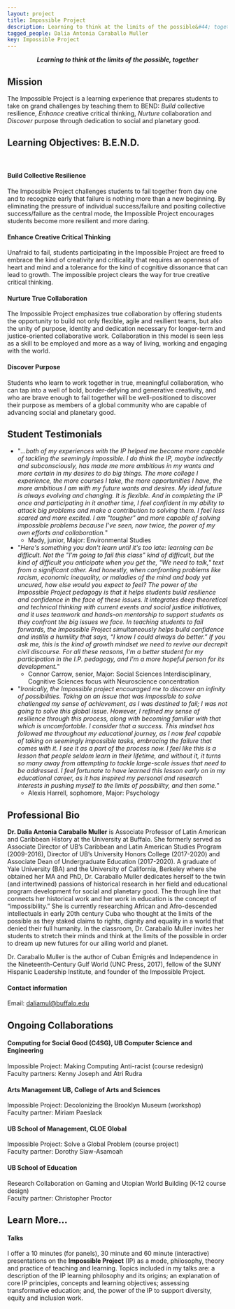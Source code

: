 ```yaml
---
layout: project
title: Impossible Project
description: Learning to think at the limits of the possible&#44; together&#46;
tagged_people: Dalia Antonia Caraballo Muller
key: Impossible Project
---
```


<p style="text-align: center;"><b><i>Learning to think at the limits of the possible, together</i></b></p>

## Mission

The Impossible Project is a learning experience that prepares students to take on grand challenges by teaching them to BEND: _Build_ collective resilience, _Enhance_ creative critical thinking, _Nurture_ collaboration and _Discover_ purpose through dedication to social and planetary good. 

## Learning Objectives: B.E.N.D.

<br>

#### Build Collective Resilience 

The Impossible Project challenges students to fail together from day one and to recognize early that failure is nothing more than a new beginning. By eliminating the pressure of individual success/failure and positing collective success/failure as the central mode, the Impossible Project encourages students become more resilient and more daring. 

#### Enhance Creative Critical Thinking 

Unafraid to fail, students participating in the Impossible Project are freed to embrace the kind of creativity and criticality that requires an openness of heart and mind and a tolerance for the kind of cognitive dissonance that can lead to growth. The impossible project clears the way for true creative critical thinking.

#### Nurture True Collaboration 

The Impossible Project emphasizes true collaboration by offering students the opportunity to build not only flexible, agile and resilient teams, but also the unity of purpose, identity and dedication necessary for longer-term and justice-oriented collaborative work. Collaboration in this model is seen less as a skill to be employed and more as a way of living, working and engaging with the world. 

#### Discover Purpose 

Students who learn to work together in true, meaningful collaboration, who can tap into a well of bold, border-defying and generative creativity, and who are brave enough to fail together will be well-positioned to discover their purpose as members of a global community who are capable of advancing social and planetary good. 

## Student Testimonials

* "_…both of my experiences with the IP helped me become more capable of tackling the seemingly impossible. I do think the IP, maybe indirectly and subconsciously, has made me more ambitious in my wants and more certain in my desires to do big things. The more college I experience, the more courses I take, the more opportunities I have, the more ambitious I am with my future wants and desires. My ideal future is always evolving and changing. It is flexible. And in completing the IP once and participating in it another time, I feel confident in my ability to attack big problems and make a contribution to solving them. I feel less scared and more excited. I am "tougher" and more capable of solving impossible problems because I've seen, now twice, the power of my own efforts and collaboration._"
    * Mady, junior, Major: Environmental Studies
* "_Here's something you don't learn until it's too late: learning can be difficult.  Not the "I'm going to fail this class" kind of difficult, but the kind of difficult you anticipate when you get the, "We need to talk," text from a significant other.  And honestly, when confronting problems like racism, economic inequality, or maladies of the mind and body yet uncured, how else would you expect to feel?  The power of the Impossible Project pedagogy is that it helps students build resilience and confidence in the face of these issues.  It integrates deep theoretical and technical thinking with current events and social justice initiatives, and it uses teamwork and hands-on mentorship to support students as they confront the big issues we face.  In teaching students to fail forwards, the Impossible Project simultaneously helps build confidence and instills a humility that says, “I know I could always do better.”  If you ask me, this is the kind of growth mindset we need to revive our decrepit civil discourse.  For all these reasons, I'm a better student for my participation in the I.P. pedagogy, and I'm a more hopeful person for its development._"
    * Connor Carrow, senior, Major: Social Sciences Interdisciplinary, Cognitive Sciences focus with Neuroscience concentration
* "_Ironically, the Impossible project encouraged me to discover an infinity of possibilities. Taking on an issue that was impossible to solve challenged my sense of achievement, as I was destined to fail; I was not going to solve this global issue. However, I refined my sense of resilience through this process, along with becoming familiar with that which is uncomfortable. I consider that a success. This mindset has followed me throughout my educational journey, as I now feel capable of taking on seemingly impossible tasks, embracing the failure that comes with it. I see it as a part of the process now. I feel like this is a lesson that people seldom learn in their lifetime, and without it, it turns so many away from attempting to tackle large-scale issues that need to be addressed. I feel fortunate to have learned this lesson early on in my educational career, as it has inspired my personal and research interests in pushing myself to the limits of possibility, and then some._"
    * Alexis Harrell, sophomore, Major: Psychology


## Professional Bio

**Dr. Dalia Antonia Caraballo Muller** is Associate Professor of Latin American and Caribbean History at the University at Buffalo. She formerly served as Associate Director of UB’s Caribbean and Latin American Studies Program (2009-2016), Director of UB’s University Honors College (2017-2020) and Associate Dean of Undergraduate Education (2017-2020). A graduate of Yale University (BA) and the University of California, Berkeley where she obtained her MA and PhD, Dr. Caraballo Muller dedicates herself to the twin (and intertwined) passions of historical research in her field and educational program development for social and planetary good. The through line that connects her historical work and her work in education is the concept of “impossibility.” She is currently researching African and Afro-descended intellectuals in early 20th century Cuba who thought at the limits of the possible as they staked claims to rights, dignity and equality in a world that denied their full humanity. In the classroom, Dr. Caraballo Muller invites her students to stretch their minds and think at the limits of the possible in order to dream up new futures for our ailing world and planet. 
 
Dr. Caraballo Muller is the author of Cuban Émigrés and Independence in the Nineteenth-Century Gulf World (UNC Press, 2017),  fellow of the SUNY Hispanic Leadership Institute, and founder of the Impossible Project. 

#### Contact information

Email: <a href="mailto:daliamul@buffalo.edu">daliamul@buffalo.edu</a>

## Ongoing Collaborations

#### Computing for Social Good (C4SG), UB Computer Science and Engineering

Impossible Project: Making Computing Anti-racist (course redesign) <br>
Faculty partners: Kenny Joseph and Atri Rudra

#### Arts Management UB, College of Arts and Sciences

Impossible Project: Decolonizing the Brooklyn Museum (workshop)<br>
Faculty partner: Miriam Paeslack

#### UB School of Management, CLOE Global 

Impossible Project: Solve a Global Problem  (course project) <br>
Faculty partner: Dorothy Siaw-Asamoah

#### UB School of Education

Research Collaboration on Gaming and Utopian World Building (K-12 course design) <br>
Faculty partner: Christopher Proctor


## Learn More...

#### Talks

I offer a 10 minutes (for panels), 30 minute and 60 minute (interactive) presentations on the **Impossible Project** (IP) as a mode, philosophy, theory and practice of teaching and learning. Topics included in my talks are: a description of the IP learning philosophy and its origins; an explanation of core IP principles, concepts and learning objectives; assessing transformative education; and, the power of the IP to support diversity, equity and inclusion work.  
